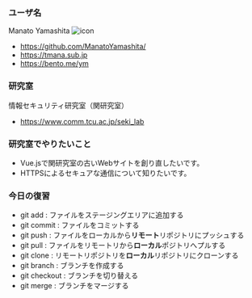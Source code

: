 ### ユーザ名
Manato Yamashita
![icon](https://media.discordapp.net/attachments/970693929144029195/1094717514438672404/405_20230122181632_Original.jpg?width=490&height=484)
* https://github.com/ManatoYamashita/
* https://tmana.sub.jp
* https://bento.me/ym

### 研究室
情報セキュリティ研究室（関研究室）
* https://www.comm.tcu.ac.jp/seki_lab

### 研究室でやりたいこと
* Vue.jsで関研究室の古いWebサイトを創り直したいです。
* HTTPSによるセキュアな通信について知りたいです。

### 今日の復習
* git add : ファイルをステージングエリアに追加する
* git commit : ファイルをコミットする
* git push : ファイルをローカルから**リモート**リポジトリにプッシュする
* git pull : ファイルをリモートリから**ローカル**ポジトリへプルする
* git clone : リモートリポジトリを**ローカル**リポジトリにクローンする
* git branch : ブランチを作成する
* git checkout : ブランチを切り替える
* git merge : ブランチをマージする